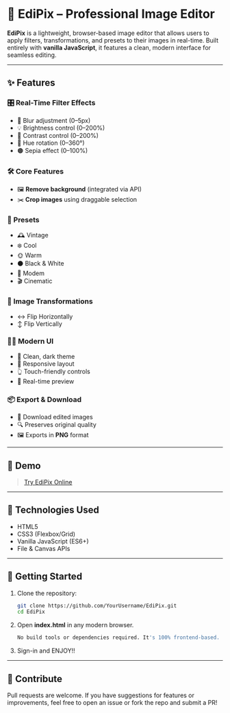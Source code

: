 # 🎨 EdiPix – Professional Image Editor

**EdiPix** is a lightweight, browser-based image editor that allows users to apply filters, transformations, and presets to their images in real-time. Built entirely with **vanilla JavaScript**, it features a clean, modern interface for seamless editing.

---

## ✨ Features

### 🎛️ Real-Time Filter Effects
- 🔆 Blur adjustment (0–5px)  
- 💡 Brightness control (0–200%)  
- 🎨 Contrast control (0–200%)  
- 🌈 Hue rotation (0–360°)  
- 🟤 Sepia effect (0–100%)

### 🛠️ Core Features
- 🖼️ **Remove background** (integrated via API)
- ✂️ **Crop images** using draggable selection

### 🎨 Presets
- 🕰️ Vintage  
- ❄️ Cool  
- 🌞 Warm  
- ⚫ Black & White  
- 🧪 Modem  
- 🎬 Cinematic  

### 🔄 Image Transformations
- ↔️ Flip Horizontally  
- ↕️ Flip Vertically

### 🧑‍💻 Modern UI
- 🖤 Clean, dark theme  
- 📱 Responsive layout  
- 👆 Touch-friendly controls  
- 🔁 Real-time preview

### 📦 Export & Download
- 💾 Download edited images  
- 🔍 Preserves original quality  
- 🖼️ Exports in **PNG** format

---

## 📸 Demo

> [Try EdiPix Online](https://edi-pix.vercel.app/)

---

## 🚀 Technologies Used
- HTML5
- CSS3 (Flexbox/Grid)
- Vanilla JavaScript (ES6+)
- File & Canvas APIs

---

## 📂 Getting Started

1. Clone the repository:
   ```bash
   git clone https://github.com/YourUsername/EdiPix.git
   cd EdiPix
2. Open **index.html** in any modern browser.
   ```bash
   No build tools or dependencies required. It's 100% frontend-based.
3. Sign-in and ENJOY!!

---

## 🙌 Contribute
Pull requests are welcome. If you have suggestions for features or improvements, feel free to open an issue or fork the repo and submit a PR!
